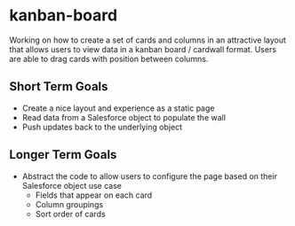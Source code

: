 # kanban-board

Working on how to create a set of cards and columns in an attractive layout that allows users to view data in a kanban board / cardwall format. Users are able to drag cards with position between columns.

## Short Term Goals

- Create a nice layout and experience as a static page
- Read data from a Salesforce object to populate the wall
- Push updates back to the underlying object

## Longer Term Goals

- Abstract the code to allow users to configure the page based on their Salesforce object use case
	- Fields that appear on each card
	- Column groupings
	- Sort order of cards